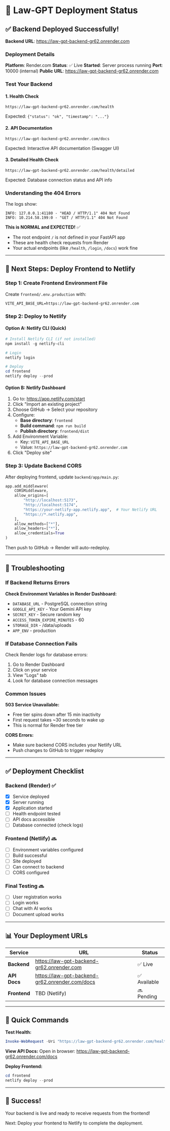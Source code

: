 # 🚀 Law-GPT Deployment Status

## ✅ Backend Deployed Successfully!

**Backend URL**: https://law-gpt-backend-gr62.onrender.com

### Deployment Details

**Platform**: Render.com
**Status**: ✅ Live
**Started**: Server process running
**Port**: 10000 (internal)
**Public URL**: https://law-gpt-backend-gr62.onrender.com

### Test Your Backend

#### 1. Health Check
```
https://law-gpt-backend-gr62.onrender.com/health
```
Expected: `{"status": "ok", "timestamp": "..."}`

#### 2. API Documentation
```
https://law-gpt-backend-gr62.onrender.com/docs
```
Expected: Interactive API documentation (Swagger UI)

#### 3. Detailed Health Check
```
https://law-gpt-backend-gr62.onrender.com/health/detailed
```
Expected: Database connection status and API info

### Understanding the 404 Errors

The logs show:
```
INFO: 127.0.0.1:41180 - "HEAD / HTTP/1.1" 404 Not Found
INFO: 10.214.58.199:0 - "GET / HTTP/1.1" 404 Not Found
```

**This is NORMAL and EXPECTED!** ✅

- The root endpoint `/` is not defined in your FastAPI app
- These are health check requests from Render
- Your actual endpoints (like `/health`, `/login`, `/docs`) work fine

---

## 📝 Next Steps: Deploy Frontend to Netlify

### Step 1: Create Frontend Environment File

Create `frontend/.env.production` with:
```env
VITE_API_BASE_URL=https://law-gpt-backend-gr62.onrender.com
```

### Step 2: Deploy to Netlify

#### Option A: Netlify CLI (Quick)

```powershell
# Install Netlify CLI (if not installed)
npm install -g netlify-cli

# Login
netlify login

# Deploy
cd frontend
netlify deploy --prod
```

#### Option B: Netlify Dashboard

1. Go to: https://app.netlify.com/start
2. Click "Import an existing project"
3. Choose GitHub → Select your repository
4. Configure:
   - **Base directory**: `frontend`
   - **Build command**: `npm run build`
   - **Publish directory**: `frontend/dist`
5. Add Environment Variable:
   - Key: `VITE_API_BASE_URL`
   - Value: `https://law-gpt-backend-gr62.onrender.com`
6. Click "Deploy site"

### Step 3: Update Backend CORS

After deploying frontend, update `backend/app/main.py`:

```python
app.add_middleware(
    CORSMiddleware,
    allow_origins=[
        "http://localhost:5173",
        "http://localhost:5174",
        "https://your-netlify-app.netlify.app",  # Your Netlify URL
        "https://*.netlify.app",
    ],
    allow_methods=["*"],
    allow_headers=["*"],
    allow_credentials=True
)
```

Then push to GitHub → Render will auto-redeploy.

---

## 🔧 Troubleshooting

### If Backend Returns Errors

**Check Environment Variables in Render Dashboard:**
- `DATABASE_URL` - PostgreSQL connection string
- `GOOGLE_API_KEY` - Your Gemini API key
- `SECRET_KEY` - Secure random key
- `ACCESS_TOKEN_EXPIRE_MINUTES` - 60
- `STORAGE_DIR` - /data/uploads
- `APP_ENV` - production

### If Database Connection Fails

Check Render logs for database errors:
1. Go to Render Dashboard
2. Click on your service
3. View "Logs" tab
4. Look for database connection messages

### Common Issues

**503 Service Unavailable:**
- Free tier spins down after 15 min inactivity
- First request takes ~30 seconds to wake up
- This is normal for Render free tier

**CORS Errors:**
- Make sure backend CORS includes your Netlify URL
- Push changes to GitHub to trigger redeploy

---

## ✅ Deployment Checklist

### Backend (Render) ✅
- [x] Service deployed
- [x] Server running
- [x] Application started
- [ ] Health endpoint tested
- [ ] API docs accessible
- [ ] Database connected (check logs)

### Frontend (Netlify) 🔜
- [ ] Environment variables configured
- [ ] Build successful
- [ ] Site deployed
- [ ] Can connect to backend
- [ ] CORS configured

### Final Testing 🔜
- [ ] User registration works
- [ ] Login works
- [ ] Chat with AI works
- [ ] Document upload works

---

## 📊 Your Deployment URLs

| Service | URL | Status |
|---------|-----|--------|
| **Backend** | https://law-gpt-backend-gr62.onrender.com | ✅ Live |
| **API Docs** | https://law-gpt-backend-gr62.onrender.com/docs | ✅ Available |
| **Frontend** | TBD (Netlify) | 🔜 Pending |

---

## 🎯 Quick Commands

**Test Health:**
```powershell
Invoke-WebRequest -Uri "https://law-gpt-backend-gr62.onrender.com/health"
```

**View API Docs:**
Open in browser: https://law-gpt-backend-gr62.onrender.com/docs

**Deploy Frontend:**
```powershell
cd frontend
netlify deploy --prod
```

---

## 🎉 Success!

Your backend is live and ready to receive requests from the frontend!

Next: Deploy your frontend to Netlify to complete the deployment.

